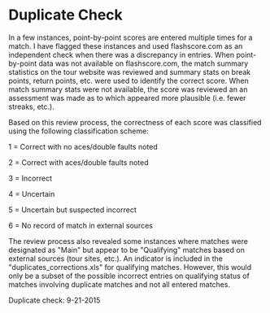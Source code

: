 # Duplicate Check

In a few instances, point-by-point scores are entered multiple times for a match. I have flagged these instances and used flashscore.com as an independent check when there was a discrepancy in entries. When point-by-point data was not available on flashscore.com, the match summary statistics on the tour website was reviewed and summary stats on break points, return points, etc. were used to identify the correct score. When match summary stats were not available, the score was reviewed an an assessment was made as to which appeared more plausible (i.e. fewer streaks, etc.). 

Based on this review process, the correctness of each score was classified using the following classification scheme:

1 = Correct with no aces/double faults noted

2 = Correct with aces/double faults noted

3 = Incorrect

4 = Uncertain

5 = Uncertain but suspected incorrect

6 = No record of match in external sources 


The review process also revealed some instances where matches were designated as "Main" but appear to be "Qualifying" matches based on external sources (tour sites, etc.). An indicator is included in the "duplicates_corrections.xls" for qualifying matches. However, this would only be a subset of the possible incorrect entries on qualifying status of matches involving duplicate matches and not all entered matches.

Duplicate check: 9-21-2015